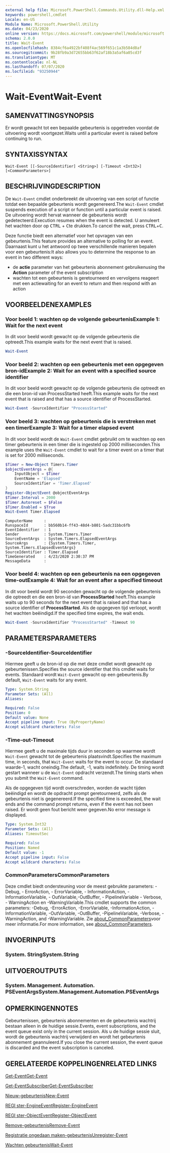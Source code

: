 ```yaml
---
external help file: Microsoft.PowerShell.Commands.Utility.dll-Help.xml
keywords: powershell,cmdlet
Locale: en-US
Module Name: Microsoft.PowerShell.Utility
ms.date: 04/23/2020
online version: https://docs.microsoft.com/powershell/module/microsoft.powershell.utility/wait-event?view=powershell-6&WT.mc_id=ps-gethelp
schema: 2.0.0
title: Wait-Event
ms.openlocfilehash: 8384cf6a4922bf408f4ac569f651c1a3b584d8af
ms.sourcegitcommit: 9b28fb9a3d72655bb63f62af18b3a5af6a05cd3f
ms.translationtype: MT
ms.contentlocale: nl-NL
ms.lasthandoff: 07/07/2020
ms.locfileid: "93250944"
---
```

# <span data-ttu-id="b94e9-103">Wait-Event</span><span class="sxs-lookup"><span data-stu-id="b94e9-103">Wait-Event</span></span>

## <span data-ttu-id="b94e9-104">SAMENVATTING</span><span class="sxs-lookup"><span data-stu-id="b94e9-104">SYNOPSIS</span></span>
<span data-ttu-id="b94e9-105">Er wordt gewacht tot een bepaalde gebeurtenis is opgetreden voordat de uitvoering wordt voortgezet.</span><span class="sxs-lookup"><span data-stu-id="b94e9-105">Waits until a particular event is raised before continuing to run.</span></span>

## <span data-ttu-id="b94e9-106">SYNTAXIS</span><span class="sxs-lookup"><span data-stu-id="b94e9-106">SYNTAX</span></span>

```
Wait-Event [[-SourceIdentifier] <String>] [-Timeout <Int32>] [<CommonParameters>]
```

## <span data-ttu-id="b94e9-107">BESCHRIJVING</span><span class="sxs-lookup"><span data-stu-id="b94e9-107">DESCRIPTION</span></span>

<span data-ttu-id="b94e9-108">De `Wait-Event` cmdlet onderbreekt de uitvoering van een script of functie totdat een bepaalde gebeurtenis wordt gegenereerd.</span><span class="sxs-lookup"><span data-stu-id="b94e9-108">The `Wait-Event` cmdlet suspends execution of a script or function until a particular event is raised.</span></span> <span data-ttu-id="b94e9-109">De uitvoering wordt hervat wanneer de gebeurtenis wordt gedetecteerd.</span><span class="sxs-lookup"><span data-stu-id="b94e9-109">Execution resumes when the event is detected.</span></span> <span data-ttu-id="b94e9-110">U annuleert het wachten door op <kbd>CTRL</kbd> + <kbd>C</kbd>te drukken.</span><span class="sxs-lookup"><span data-stu-id="b94e9-110">To cancel the wait, press <kbd>CTRL</kbd>+<kbd>C</kbd>.</span></span>

<span data-ttu-id="b94e9-111">Deze functie biedt een alternatief voor het opvragen van een gebeurtenis.</span><span class="sxs-lookup"><span data-stu-id="b94e9-111">This feature provides an alternative to polling for an event.</span></span> <span data-ttu-id="b94e9-112">Daarnaast kunt u het antwoord op twee verschillende manieren bepalen voor een gebeurtenis:</span><span class="sxs-lookup"><span data-stu-id="b94e9-112">It also allows you to determine the response to an event in two different ways:</span></span>

- <span data-ttu-id="b94e9-113">de **actie** parameter van het gebeurtenis abonnement gebruiken</span><span class="sxs-lookup"><span data-stu-id="b94e9-113">using the **Action** parameter of the event subscription</span></span>
- <span data-ttu-id="b94e9-114">wachten tot een gebeurtenis is geretourneerd en vervolgens reageert met een actie</span><span class="sxs-lookup"><span data-stu-id="b94e9-114">waiting for an event to return and then respond with an action</span></span>

## <span data-ttu-id="b94e9-115">VOORBEELDEN</span><span class="sxs-lookup"><span data-stu-id="b94e9-115">EXAMPLES</span></span>

### <span data-ttu-id="b94e9-116">Voor beeld 1: wachten op de volgende gebeurtenis</span><span class="sxs-lookup"><span data-stu-id="b94e9-116">Example 1: Wait for the next event</span></span>

<span data-ttu-id="b94e9-117">In dit voor beeld wordt gewacht op de volgende gebeurtenis die optreedt.</span><span class="sxs-lookup"><span data-stu-id="b94e9-117">This example waits for the next event that is raised.</span></span>

```powershell
Wait-Event
```

### <span data-ttu-id="b94e9-118">Voor beeld 2: wachten op een gebeurtenis met een opgegeven bron-id</span><span class="sxs-lookup"><span data-stu-id="b94e9-118">Example 2: Wait for an event with a specified source identifier</span></span>

<span data-ttu-id="b94e9-119">In dit voor beeld wordt gewacht op de volgende gebeurtenis die optreedt en die een bron-id van ProcessStarted heeft.</span><span class="sxs-lookup"><span data-stu-id="b94e9-119">This example waits for the next event that is raised and that has a source identifier of ProcessStarted.</span></span>

```powershell
Wait-Event -SourceIdentifier "ProcessStarted"
```

### <span data-ttu-id="b94e9-120">Voor beeld 3: wachten op gebeurtenis die is verstreken met een timer</span><span class="sxs-lookup"><span data-stu-id="b94e9-120">Example 3: Wait for a timer elapsed event</span></span>

<span data-ttu-id="b94e9-121">In dit voor beeld wordt de `Wait-Event` cmdlet gebruikt om te wachten op een timer gebeurtenis in een timer die is ingesteld op 2000 milliseconden.</span><span class="sxs-lookup"><span data-stu-id="b94e9-121">This example uses the `Wait-Event` cmdlet to wait for a timer event on a timer that is set for 2000 milliseconds.</span></span>

```powershell
$Timer = New-Object Timers.Timer
$objectEventArgs = @{
    InputObject = $Timer
    EventName = 'Elapsed'
    SourceIdentifier = 'Timer.Elapsed'
}
Register-ObjectEvent @objectEventArgs
$Timer.Interval = 2000
$Timer.Autoreset = $False
$Timer.Enabled = $True
Wait-Event Timer.Elapsed
```

```Output
ComputerName     :
RunspaceId       : bb560b14-ff43-48d4-b801-5adc31bbc6fb
EventIdentifier  : 1
Sender           : System.Timers.Timer
SourceEventArgs  : System.Timers.ElapsedEventArgs
SourceArgs       : {System.Timers.Timer, System.Timers.ElapsedEventArgs}
SourceIdentifier : Timer.Elapsed
TimeGenerated    : 4/23/2020 2:30:37 PM
MessageData      :
```

### <span data-ttu-id="b94e9-122">Voor beeld 4: wachten op een gebeurtenis na een opgegeven time-out</span><span class="sxs-lookup"><span data-stu-id="b94e9-122">Example 4: Wait for an event after a specified timeout</span></span>

<span data-ttu-id="b94e9-123">In dit voor beeld wordt 90 seconden gewacht op de volgende gebeurtenis die optreedt en die een bron-id van **ProcessStarted** heeft.</span><span class="sxs-lookup"><span data-stu-id="b94e9-123">This example waits up to 90 seconds for the next event that is raised and that has a source identifier of **ProcessStarted**.</span></span> <span data-ttu-id="b94e9-124">Als de opgegeven tijd verloopt, wordt het wachten beëindigd.</span><span class="sxs-lookup"><span data-stu-id="b94e9-124">If the specified time expires, the wait ends.</span></span>

```powershell
Wait-Event -SourceIdentifier "ProcessStarted" -Timeout 90
```

## <span data-ttu-id="b94e9-125">PARAMETERS</span><span class="sxs-lookup"><span data-stu-id="b94e9-125">PARAMETERS</span></span>

### <span data-ttu-id="b94e9-126">-SourceIdentifier</span><span class="sxs-lookup"><span data-stu-id="b94e9-126">-SourceIdentifier</span></span>

<span data-ttu-id="b94e9-127">Hiermee geeft u de bron-id op die met deze cmdlet wordt gewacht op gebeurtenissen.</span><span class="sxs-lookup"><span data-stu-id="b94e9-127">Specifies the source identifier that this cmdlet waits for events.</span></span>
<span data-ttu-id="b94e9-128">Standaard wordt `Wait-Event` gewacht op een gebeurtenis.</span><span class="sxs-lookup"><span data-stu-id="b94e9-128">By default, `Wait-Event` waits for any event.</span></span>

```yaml
Type: System.String
Parameter Sets: (All)
Aliases:

Required: False
Position: 0
Default value: None
Accept pipeline input: True (ByPropertyName)
Accept wildcard characters: False
```

### <span data-ttu-id="b94e9-129">-Time-out</span><span class="sxs-lookup"><span data-stu-id="b94e9-129">-Timeout</span></span>

<span data-ttu-id="b94e9-130">Hiermee geeft u de maximale tijds duur in seconden op waarmee wordt `Wait-Event` gewacht tot de gebeurtenis plaatsvindt.</span><span class="sxs-lookup"><span data-stu-id="b94e9-130">Specifies the maximum time, in seconds, that `Wait-Event` waits for the event to occur.</span></span> <span data-ttu-id="b94e9-131">De standaard waarde-1, wacht oneindig.</span><span class="sxs-lookup"><span data-stu-id="b94e9-131">The default, -1, waits indefinitely.</span></span> <span data-ttu-id="b94e9-132">De timing wordt gestart wanneer u de `Wait-Event` opdracht verzendt.</span><span class="sxs-lookup"><span data-stu-id="b94e9-132">The timing starts when you submit the `Wait-Event` command.</span></span>

<span data-ttu-id="b94e9-133">Als de opgegeven tijd wordt overschreden, worden de wacht tijden beëindigd en wordt de opdracht prompt geretourneerd, zelfs als de gebeurtenis niet is gegenereerd.</span><span class="sxs-lookup"><span data-stu-id="b94e9-133">If the specified time is exceeded, the wait ends and the command prompt returns, even if the event has not been raised.</span></span> <span data-ttu-id="b94e9-134">Er wordt geen fout bericht weer gegeven.</span><span class="sxs-lookup"><span data-stu-id="b94e9-134">No error message is displayed.</span></span>

```yaml
Type: System.Int32
Parameter Sets: (All)
Aliases: TimeoutSec

Required: False
Position: Named
Default value: -1
Accept pipeline input: False
Accept wildcard characters: False
```

### <span data-ttu-id="b94e9-135">CommonParameters</span><span class="sxs-lookup"><span data-stu-id="b94e9-135">CommonParameters</span></span>

<span data-ttu-id="b94e9-136">Deze cmdlet biedt ondersteuning voor de meest gebruikte parameters: -Debug, - ErrorAction, - ErrorVariable, - InformationAction, -InformationVariable, - OutVariable,-OutBuffer, - PipelineVariable - Verbose, - WarningAction en -WarningVariable.</span><span class="sxs-lookup"><span data-stu-id="b94e9-136">This cmdlet supports the common parameters: -Debug, -ErrorAction, -ErrorVariable, -InformationAction, -InformationVariable, -OutVariable, -OutBuffer, -PipelineVariable, -Verbose, -WarningAction, and -WarningVariable.</span></span> <span data-ttu-id="b94e9-137">Zie [about_CommonParameters](https://go.microsoft.com/fwlink/?LinkID=113216)voor meer informatie.</span><span class="sxs-lookup"><span data-stu-id="b94e9-137">For more information, see [about_CommonParameters](https://go.microsoft.com/fwlink/?LinkID=113216).</span></span>

## <span data-ttu-id="b94e9-138">INVOER</span><span class="sxs-lookup"><span data-stu-id="b94e9-138">INPUTS</span></span>

### <span data-ttu-id="b94e9-139">System. String</span><span class="sxs-lookup"><span data-stu-id="b94e9-139">System.String</span></span>

## <span data-ttu-id="b94e9-140">UITVOER</span><span class="sxs-lookup"><span data-stu-id="b94e9-140">OUTPUTS</span></span>

### <span data-ttu-id="b94e9-141">System. Management. Automation. PSEventArgs</span><span class="sxs-lookup"><span data-stu-id="b94e9-141">System.Management.Automation.PSEventArgs</span></span>

## <span data-ttu-id="b94e9-142">OPMERKINGEN</span><span class="sxs-lookup"><span data-stu-id="b94e9-142">NOTES</span></span>

<span data-ttu-id="b94e9-143">Gebeurtenissen, gebeurtenis abonnementen en de gebeurtenis wachtrij bestaan alleen in de huidige sessie.</span><span class="sxs-lookup"><span data-stu-id="b94e9-143">Events, event subscriptions, and the event queue exist only in the current session.</span></span> <span data-ttu-id="b94e9-144">Als u de huidige sessie sluit, wordt de gebeurtenis wachtrij verwijderd en wordt het gebeurtenis abonnement geannuleerd.</span><span class="sxs-lookup"><span data-stu-id="b94e9-144">If you close the current session, the event queue is discarded and the event subscription is canceled.</span></span>

## <span data-ttu-id="b94e9-145">GERELATEERDE KOPPELINGEN</span><span class="sxs-lookup"><span data-stu-id="b94e9-145">RELATED LINKS</span></span>

[<span data-ttu-id="b94e9-146">Get-Event</span><span class="sxs-lookup"><span data-stu-id="b94e9-146">Get-Event</span></span>](Get-Event.md)

[<span data-ttu-id="b94e9-147">Get-EventSubscriber</span><span class="sxs-lookup"><span data-stu-id="b94e9-147">Get-EventSubscriber</span></span>](Get-EventSubscriber.md)

[<span data-ttu-id="b94e9-148">Nieuw-gebeurtenis</span><span class="sxs-lookup"><span data-stu-id="b94e9-148">New-Event</span></span>](New-Event.md)

[<span data-ttu-id="b94e9-149">REGI ster-EngineEvent</span><span class="sxs-lookup"><span data-stu-id="b94e9-149">Register-EngineEvent</span></span>](Register-EngineEvent.md)

[<span data-ttu-id="b94e9-150">REGI ster-ObjectEvent</span><span class="sxs-lookup"><span data-stu-id="b94e9-150">Register-ObjectEvent</span></span>](Register-ObjectEvent.md)

[<span data-ttu-id="b94e9-151">Remove-gebeurtenis</span><span class="sxs-lookup"><span data-stu-id="b94e9-151">Remove-Event</span></span>](Remove-Event.md)

[<span data-ttu-id="b94e9-152">Registratie ongedaan maken-gebeurtenis</span><span class="sxs-lookup"><span data-stu-id="b94e9-152">Unregister-Event</span></span>](Unregister-Event.md)

[<span data-ttu-id="b94e9-153">Wachten gebeurtenis</span><span class="sxs-lookup"><span data-stu-id="b94e9-153">Wait-Event</span></span>](Wait-Event.md)
